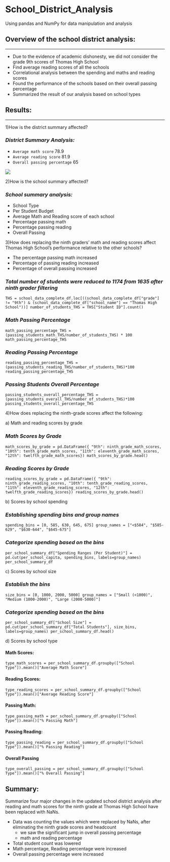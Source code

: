 # School_District_Analysis
Using pandas and NumPy for data manipulation and analysis
## Overview of the school district analysis:
---
- Due to the evidence of academic dishonesty, we did not consider the grade 9th scores of Thomas High School
- Find average reading scores of all the schools
- Correlational analysis between the spending and maths and reading scores
- Found the performance of the schools based on their overall passing percentage 
- Summarized the result of our analysis based on school types 

## Results:
---

1)How is the district summary affected?

### *District Summary Analysis:*

- `Average math score` 78.9
- `Average reading score` 81.9
- `Overall passing percentage` 65

<img src = "/Users/gnrkaur/Desktop/Development/Module4/School_District_Analysis/District_Summary.png"> </img>

2)How is the school summary affected?

 ### *School summary analysis:*
- School Type 
- Per Student Budget
- Average Math and Reading score of each school
- Percentage passing math
- Percentage passing reading
- Overall Passing


3)How does replacing the ninth graders’ math and reading scores affect Thomas High School’s performance relative to the other schools?
- The percentage passing math increased
- Percentage of passing reading increased
- Percentage of overall passing increased

### *Total number of students were reduced to 1174 from 1635 after ninth grader filtering*
`THS = school_data_complete_df.loc[((school_data_complete_df["grade"] != "9th") & (school_data_complete_df["school_name"] == "Thomas High School"))] number_of_students_THS = THS["Student ID"].count()`

### *Math Passing Percentage*
`math_passing_percentage_THS =(passing_students_math_THS/number_of_students_THS) * 100
math_passing_percentage_THS`

### *Reading Passing Percentage*
`reading_passing_percentage_THS = (passing_students_reading_THS/number_of_students_THS)*100
reading_passing_percentage_THS`

### *Passing Students Overall Percentage*
`passing_students_overall_percentage_THS = (passing_students_overall_THS/number_of_students_THS)*100
passing_students_overall_percentage_THS`

4)How does replacing the ninth-grade scores affect the following:

a) Math and reading scores by grade

### *Math Scores by Grade*

`math_scores_by_grade = pd.DataFrame({
"9th": ninth_grade_math_scores,
"10th": tenth_grade_math_scores,
"11th": eleventh_grade_math_scores,
"12th": twelfth_grade_math_scores})
math_scores_by_grade.head()`

### *Reading Scores by Grade*

`reading_scores_by_grade = pd.DataFrame({
"9th": ninth_grade_reading_scores,
"10th": tenth_grade_reading_scores,
"11th": eleventh_grade_reading_scores,
"12th": twelfth_grade_reading_scores})
reading_scores_by_grade.head()`

b) Scores by school spending

### *Establishing spending bins and group names*

`spending_bins = [0, 585, 630, 645, 675]
group_names = ["<$584", "$585-629", "$630-644", "$645-675"]`
### *Categorize spending based on the bins*
`per_school_summary_df["Spending Ranges (Per Student)"] = pd.cut(per_school_capita, spending_bins, labels=group_names)
per_school_summary_df`

c) Scores by school size
### *Establish the bins*
`size_bins = [0, 1000, 2000, 5000]
group_names = ["Small (<1000)", "Medium (1000-2000)", "Large (2000-5000)"]`

### *Categorize spending based on the bins*
`per_school_summary_df["School Size"] = pd.cut(per_school_summary_df["Total Students"], size_bins, labels=group_names)
per_school_summary_df.head()`

d) Scores by school type
#### Math Scores:
`type_math_scores = per_school_summary_df.groupby(["School Type"]).mean()["Average Math Score"]`
#### Reading Scores:
`type_reading_scores = per_school_summary_df.groupby(["School Type"]).mean()["Average Reading Score"]`
#### Passing Math:
`type_passing_math = per_school_summary_df.groupby(["School Type"]).mean()["% Passing Math"]`
#### Passing Reading:
`type_passing_reading = per_school_summary_df.groupby(["School Type"]).mean()["% Passing Reading"]`
#### Overall Passing
`type_overall_passing = per_school_summary_df.groupby(["School Type"]).mean()["% Overall Passing"]`

## Summary: 
Summarize four major changes in the updated school district analysis after reading and math scores for the ninth grade at Thomas High School have been replaced with NaNs.

- Data was counting the values which were replaced by NaNs, after eliminating the ninth grade scores and headcount
    - we saw the significant jump in overall passing percentage
    - math and reading percentage 
- Total student count was lowered 
- Math percentage, Reading percentage were increased
- Overall passing percentage were increased 